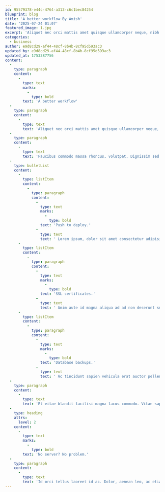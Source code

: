 ```yaml
---
id: 95579378-e44c-4764-a313-c6c1bec84254
blueprint: blog
title: 'A better workflow By Amish'
date: '2025-07-24 01:07'
featured_image: 1.jpg
excerpt: 'Aliquet nec orci mattis amet quisque ullamcorper neque, nibh sem. At arcu, sit dui mi, nibh dui, diam eget aliquam. Quisque id at vitae feugiat egestas ac. Diam nulla orci at in viverra scelerisque eget. Eleifend egestas fringilla sapien.'
categories:
  - business
author: e9d8cd29-af44-48cf-8b4b-8cf95d593ac3
updated_by: e9d8cd29-af44-48cf-8b4b-8cf95d593ac3
updated_at: 1753387756
content:
  -
    type: paragraph
    content:
      -
        type: text
        marks:
          -
            type: bold
        text: 'A better workflow'
  -
    type: paragraph
    content:
      -
        type: text
        text: 'Aliquet nec orci mattis amet quisque ullamcorper neque, nibh sem. At arcu, sit dui mi, nibh dui, diam eget aliquam. Quisque id at vitae feugiat egestas ac. Diam nulla orci at in viverra scelerisque eget. Eleifend egestas fringilla sapien.'
  -
    type: paragraph
    content:
      -
        type: text
        text: 'Faucibus commodo massa rhoncus, volutpat. Dignissim sed eget risus enim. Mattis mauris semper sed amet vitae sed turpis id. Id dolor praesent donec est. Odio penatibus risus viverra tellus varius sit neque erat velit. Faucibus commodo massa rhoncus, volutpat. Dignissim sed eget risus enim. Mattis mauris semper sed amet vitae sed turpis id.'
  -
    type: bulletList
    content:
      -
        type: listItem
        content:
          -
            type: paragraph
            content:
              -
                type: text
                marks:
                  -
                    type: bold
                text: 'Push to deploy.'
              -
                type: text
                text: ' Lorem ipsum, dolor sit amet consectetur adipisicing elit. Maiores impedit perferendis suscipit eaque, iste dolor cupiditate blanditiis ratione.'
      -
        type: listItem
        content:
          -
            type: paragraph
            content:
              -
                type: text
                marks:
                  -
                    type: bold
                text: 'SSL certificates.'
              -
                type: text
                text: ' Anim aute id magna aliqua ad ad non deserunt sunt. Qui irure qui lorem cupidatat commodo.'
      -
        type: listItem
        content:
          -
            type: paragraph
            content:
              -
                type: text
                marks:
                  -
                    type: bold
                text: 'Database backups.'
              -
                type: text
                text: ' Ac tincidunt sapien vehicula erat auctor pellentesque rhoncus. Et magna sit morbi lobortis.'
  -
    type: paragraph
    content:
      -
        type: text
        text: 'Et vitae blandit facilisi magna lacus commodo. Vitae sapien duis odio id et. Id blandit molestie auctor fermentum dignissim. Lacus diam tincidunt ac cursus in vel. Mauris varius vulputate et ultrices hac adipiscing egestas. Iaculis convallis ac tempor et ut. Ac lorem vel integer orci.'
  -
    type: heading
    attrs:
      level: 2
    content:
      -
        type: text
        marks:
          -
            type: bold
        text: 'No server? No problem.'
  -
    type: paragraph
    content:
      -
        type: text
        text: 'Id orci tellus laoreet id ac. Dolor, aenean leo, ac etiam consequat in. Convallis arcu ipsum urna nibh. Pharetra, euismod vitae interdum mauris enim, consequat vulputate nibh. Maecenas pellentesque id sed tellus mauris, ultrices mauris. Tincidunt enim cursus ridiculus mi. Pellentesque nam sed nullam sed diam turpis ipsum eu a sed convallis diam.'
---
```

